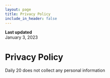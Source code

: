 ```yaml
---
layout: page
title: Privacy Policy
include_in_header: false
---
```


**Last updated**  
January 3, 2023

# Privacy Policy
Daily 20 does not collect any personal information
